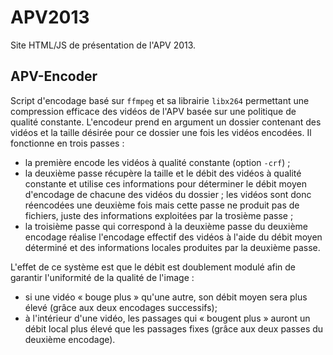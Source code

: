 # APV2013
Site HTML/JS de présentation de l'APV 2013.

## APV-Encoder

Script d'encodage basé sur `ffmpeg` et sa librairie `libx264` permettant une compression efficace des vidéos de l'APV basée sur une politique de qualité constante. L'encodeur prend en argument un dossier contenant des vidéos et la taille désirée pour ce dossier une fois les vidéos encodées. Il fonctionne en trois passes :
* la première encode les vidéos à qualité constante (option `-crf`) ;
* la deuxième passe récupère la taille et le débit des vidéos à qualité constante et utilise ces informations pour déterminer le débit moyen d'encodage de chacune des vidéos du dossier ; les vidéos sont donc réencodées une deuxième fois mais cette passe ne produit pas de fichiers, juste des informations exploitées par la trosième passe ;
* la troisième passe qui correspond à la deuxième passe du deuxième encodage réalise l'encodage effectif des vidéos à l'aide du débit moyen déterminé et des informations locales produites par la deuxième passe.

L'effet de ce système est que le débit est doublement modulé afin de garantir l'uniformité de la qualité de l'image :
* si une vidéo « bouge plus » qu'une autre, son débit moyen sera plus élevé (grâce aux deux encodages successifs);
* à l'intérieur d'une vidéo, les passages qui « bougent plus » auront un débit local plus élevé que les passages fixes (grâce aux deux passes du deuxième encodage). 
